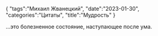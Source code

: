{
    "tags":"Михаил Жванецкий",
    "date":"2023-01-30",
    "categories":"Цитаты",
    "title":"Мудрость"
}

...это болезненное состояние, наступающее после ума.

